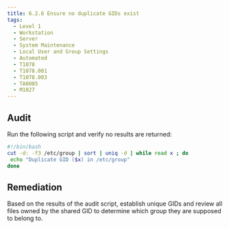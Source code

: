 ```yaml
---
title: 6.2.6 Ensure no duplicate GIDs exist
tags:
  - Level 1
  - Workstation
  - Server
  - System Maintenance
  - Local User and Group Settings
  - Automated
  - T1078
  - T1078.001
  - T1078.003
  - TA0005
  - M1027
---
```


## Audit
Run the following script and verify no results are returned:
```bash linenums="1"
#!/bin/bash
cut -d: -f3 /etc/group | sort | uniq -d | while read x ; do
 echo "Duplicate GID ($x) in /etc/group"
done
```

## Remediation
Based on the results of the audit script, establish unique GIDs and review all files owned by the shared GID to determine which group they are supposed to belong to.
